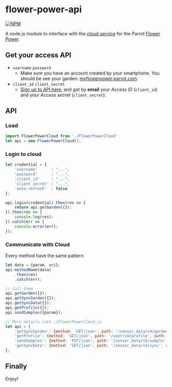 # flower-power-api

[![NPM](https://nodei.co/npm/flower-power-api.png)](https://nodei.co/npm/flower-power-api/)    


A node.js module to interface with the [cloud service](https://github.com/parrot-flower-power/parrot-flower-power-api-example)
for the Parrot [Flower Power](http://www.parrot.com/flowerpower/).

## Get your access API
* `username` `password`
	* Make sure you have an account created by your smartphone. You should be see your garden: [myflowerpower.parrot.com](https://myflowerpower.parrot.com).
* `client_id` `client_secret`
	* [Sign up to API here](https://apiflowerpower.parrot.com/api_access/signup), and got by **email** your *Access ID* (`client_id`) and your *Access secret* (`client_secret`).

## API
### Load
```js
import FlowerPowerCloud from './FlowerPowerCloud'
let api = new FlowerPowerCloud();
```

### Login to cloud
```js
let credential = {
	'username'		: "...",
	'password'		: "...",
	'client_id'		: "...",
	'client_secret'	: "...",
	'auto-refresh'  : false
};

api.login(credential).then(res => {
    return api.getGarden({});
}).then(res => {
    console.log(res);
}).catch(err => {
    console.error(err);
});
```

### Communicate with Cloud
Every method have the same pattern:
```js
let data = {param, uri};
api.methodName(data)
    .then(res)
    .catch(err);

// Call them
api.getGarden({});
api.getSyncGarden({});
api.getSyncData({});
api.getProfile({});
api.sendSamples({param});

// More details into ./FlowerPowerCloud.js
let api = {
    'getSyncGarden': {method: 'GET/json', path: '/sensor_data/v4/garden_locations_status', auth: true},
    'getProfile': {method: 'GET/json', path: '/user/v4/profile', auth: true},
    'sendSamples': {method: 'PUT/json', path: '/sensor_data/v5/sample', auth: true},
    'getSyncData': {method: 'GET/json', path: '/sensor_data/v3/sync', auth: true}
};
```

## Finally
Enjoy!
